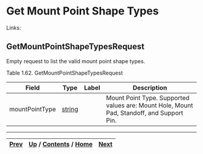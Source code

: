 # Get Mount Point Shape Types

Links:

## GetMountPointShapeTypesRequest

Empty request to list the valid mount point shape types.

Table 1.62. GetMountPointShapeTypesRequest

Field| Type| Label| Description  
---|---|---|---  
mountPointType| [string](ch01s11.md "gRPC Scalar Value Types")|  | Mount Point Type. Supported values are: Mount Hole, Mount Pad, Standoff, and Support Pin.   
  
  

* * *

[Prev](ch01s05s09s03.md) | [Up](ch01s05.md) / [Contents](index.md) / [Home](../../index.htm)|  [Next](ch01s05s10s02.md)  
---|---|---

